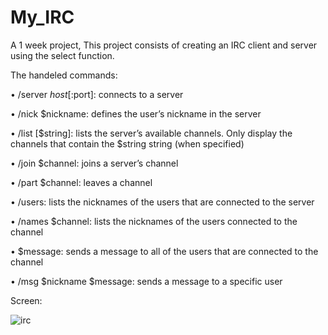 # My_IRC
A 1 week project, This project consists of creating an IRC client and server using the select function.

The handeled commands:

• /server $host[:$port]: connects to a server

• /nick $nickname: defines the user’s nickname in the server

• /list [$string]: lists the server’s available channels.
  Only display the channels that contain the $string string (when specified)
  
• /join $channel: joins a server’s channel

• /part $channel: leaves a channel

• /users: lists the nicknames of the users that are connected to the server

• /names $channel: lists the nicknames of the users connected to the channel

• $message: sends a message to all of the users that are connected to the channel

• /msg $nickname $message: sends a message to a specific user

Screen:


![irc](https://user-images.githubusercontent.com/36760748/43338907-0f2a0d60-91d8-11e8-9255-bedf366fd9c6.png)
